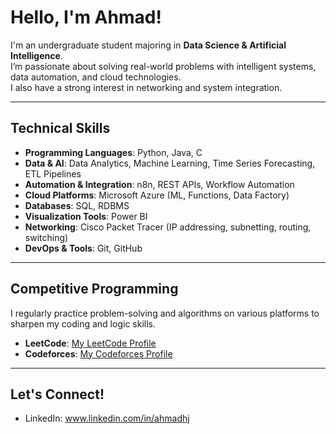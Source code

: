 # Hello, I'm Ahmad!

I'm an undergraduate student majoring in **Data Science & Artificial Intelligence**.  
I’m passionate about solving real-world problems with intelligent systems, data automation, and cloud technologies.  
I also have a strong interest in networking and system integration.

---

## Technical Skills

- **Programming Languages**: Python, Java, C  
- **Data & AI**: Data Analytics, Machine Learning, Time Series Forecasting, ETL Pipelines  
- **Automation & Integration**: n8n, REST APIs, Workflow Automation  
- **Cloud Platforms**: Microsoft Azure (ML, Functions, Data Factory)  
- **Databases**: SQL, RDBMS  
- **Visualization Tools**: Power BI  
- **Networking**: Cisco Packet Tracer (IP addressing, subnetting, routing, switching)
- **DevOps & Tools**: Git, GitHub
  
---

## Competitive Programming

I regularly practice problem-solving and algorithms on various platforms to sharpen my coding and logic skills.

- **LeetCode**: [My LeetCode Profile](https://codeforces.com/profile/Ahmadhj)  
- **Codeforces**: [My Codeforces Profile](https://leetcode.com/u/Ahmadhj/)  

---

## Let's Connect!

- LinkedIn:
  www.linkedin.com/in/ahmadhj
